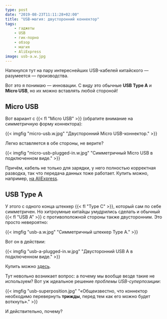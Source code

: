 ```yaml
---
type: post
date: "2019-08-23T11:11:28+02:00"
title: "USB-магия: двусторонний коннектор"
tags:
    - гаджеты
    - USB
    - гик-порно
    - обзор
    - магия
    - AliExpress
image: usb-a.w.jpg
---
```


Наткнулся тут на пару интереснейших USB-кабелей китайского — разумеется — производства.

Вот это я понимаю — инновации. С виду это обычные **USB Type A** и **Micro USB**, но их можно вставлять любой стороной!

<!--more-->

## Micro USB

Вот вариант с {{< fl "Micro USB" >}} (обратите внимание на симметричную форму коннектора):

{{< imgfig "micro-usb.w.jpg" "Двусторонний Micro USB-коннектор." >}}

Легко вставляется в обе стороны, не верите?

{{< imgfig "micro-usb-plugged-in.w.jpg" "Симметричный Micro USB в подключенном виде." >}}

Причём, кабель не только для зарядки, у него полностью корректная разводка, так что передача данных тоже работает. Купить можно, например, [на AliExpress](http://ali.pub/3oqjf5).

## USB Type A

У этого с одного конца штеккер {{< fl "Type C" >}}, который сам по себе симметричен. Но хитроумные китайцы умудрились сделать и обычный {{< fl "USB A" >}} с противоположной стороны также двусторонним. Это просто невероятно:

{{< imgfig "usb-a.w.jpg" "Симметричный штеккер Type A." >}}

Вот он в действии:

{{< imgfig "usb-a-plugged-in.w.jpg" "Двусторонний USB A в подключенном виде." >}}

Купить можно [здесь](http://ali.pub/3oqjre).

Тут невольно возникает вопрос: а почему мы вообще везде такие не используем? Вот уж идеальное решение *проблемы USB-суперпозиции*:

{{< imgfig "usb-superposition.jpg" "«Общеизвестно, что коннектор необходимо перевернуть **трижды**, перед тем как его можно будет воткнуть»." >}}

И действительно, почему?
